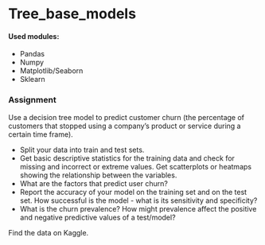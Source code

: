 # Tree_base_models

#### Used modules:
- Pandas
- Numpy
- Matplotlib/Seaborn
- Sklearn

### Assignment

Use a decision tree model to predict customer churn (the percentage of customers that stopped using a company’s product or service during a certain time frame).

- Split your data into train and test sets.
- Get basic descriptive statistics for the training data and check for missing and incorrect or extreme values. Get scatterplots or heatmaps showing the relationship between the variables.
- What are the factors that predict user churn?
- Report the accuracy of your model on the training set and on the test set. How successful is the model - what is its sensitivity and specificity?
- What is the churn prevalence? How might prevalence affect the positive and negative predictive values of a test/model?

Find the data on Kaggle.